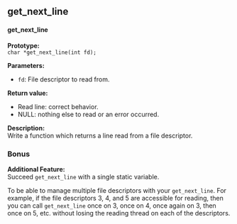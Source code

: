 ## get_next_line

#### get_next_line
**Prototype:**  
`char *get_next_line(int fd);`

**Parameters:**  
- `fd`: File descriptor to read from.

**Return value:**  
- Read line: correct behavior.
- NULL: nothing else to read or an error occurred.

**Description:**  
Write a function which returns a line read from a file descriptor.

### Bonus

**Additional Feature:**  
Succeed `get_next_line` with a single static variable.

To be able to manage multiple file descriptors with your `get_next_line`. For example, if the file descriptors 3, 4, and 5 are accessible for reading, then you can call `get_next_line` once on 3, once on 4, once again on 3, then once on 5, etc. without losing the reading thread on each of the descriptors.
